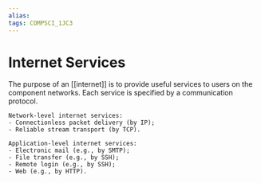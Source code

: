 ```yaml
---
alias:
tags: COMPSCI_1JC3
---
```

# Internet Services
The purpose of an [[internet]] is to provide useful services to users on the component networks. Each service is specified by a communication protocol. 

```ad-example
Network-level internet services:
- Connectionless packet delivery (by IP);
- Reliable stream transport (by TCP).

Application-level internet services:
- Electronic mail (e.g., by SMTP);
- File transfer (e.g., by SSH);
- Remote login (e.g., by SSH);
- Web (e.g., by HTTP).
```